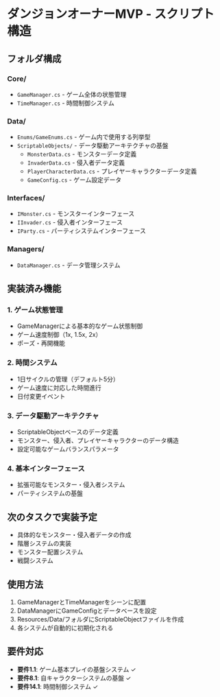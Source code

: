 # ダンジョンオーナーMVP - スクリプト構造

## フォルダ構成

### Core/
- `GameManager.cs` - ゲーム全体の状態管理
- `TimeManager.cs` - 時間制御システム

### Data/
- `Enums/GameEnums.cs` - ゲーム内で使用する列挙型
- `ScriptableObjects/` - データ駆動アーキテクチャの基盤
  - `MonsterData.cs` - モンスターデータ定義
  - `InvaderData.cs` - 侵入者データ定義
  - `PlayerCharacterData.cs` - プレイヤーキャラクターデータ定義
  - `GameConfig.cs` - ゲーム設定データ

### Interfaces/
- `IMonster.cs` - モンスターインターフェース
- `IInvader.cs` - 侵入者インターフェース
- `IParty.cs` - パーティシステムインターフェース

### Managers/
- `DataManager.cs` - データ管理システム

## 実装済み機能

### 1. ゲーム状態管理
- GameManagerによる基本的なゲーム状態制御
- ゲーム速度制御（1x, 1.5x, 2x）
- ポーズ・再開機能

### 2. 時間システム
- 1日サイクルの管理（デフォルト5分）
- ゲーム速度に対応した時間進行
- 日付変更イベント

### 3. データ駆動アーキテクチャ
- ScriptableObjectベースのデータ定義
- モンスター、侵入者、プレイヤーキャラクターのデータ構造
- 設定可能なゲームバランスパラメータ

### 4. 基本インターフェース
- 拡張可能なモンスター・侵入者システム
- パーティシステムの基盤

## 次のタスクで実装予定

- 具体的なモンスター・侵入者データの作成
- 階層システムの実装
- モンスター配置システム
- 戦闘システム

## 使用方法

1. GameManagerとTimeManagerをシーンに配置
2. DataManagerにGameConfigとデータベースを設定
3. Resources/Data/フォルダにScriptableObjectファイルを作成
4. 各システムが自動的に初期化される

## 要件対応

- **要件1.1**: ゲーム基本プレイの基盤システム ✓
- **要件8.1**: 自キャラクターシステムの基盤 ✓  
- **要件14.1**: 時間制御システム ✓
